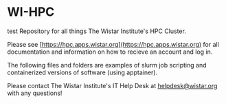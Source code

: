 # WI-HPC

test
Repository for all things The Wistar Institute's HPC Cluster.

Please see [https://hpc.apps.wistar.org](https://hpc.apps.wistar.org) for all documentation and information on how to recieve an account and log in.

The following files and folders are examples of slurm job scripting and containerized versions of software (using apptainer).

Please contact The Wistar Institute's IT Help Desk at [helpdesk@wistar.org](mailto:helpdesk@wistar.org) with any questions!


